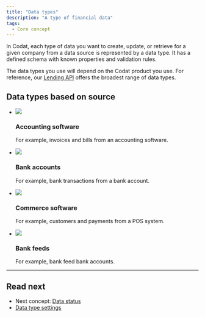 ```yaml
---
title: "Data types"
description: "A type of financial data"
tags:
  - Core concept
---
```


In Codat, each type of data you want to create, update, or retrieve for a given company from a data source is represented by a data type. It has a defined schema with known properties and validation rules.

The data types you use will depend on the Codat product you use. For reference, our [Lending API](/lending/data-types) offers the broadest range of data types.

## Data types based on source

<ul className="card-container">
  <li className="card">
    <div className="header">
      <img
        src="/img/wp-icons/Calculator.png"
        className="mini-icon"
      />
      <h3>Accounting software</h3>
    </div>
    <p>
      For example, invoices and bills from an accounting software.
    </p>
  </li>
  <li className="card">
    <div className="header">
      <img
        src="/img/wp-icons/Bank.png"
        className="mini-icon"
      />
      <h3>Bank accounts</h3>
    </div>
    <p>
      For example, bank transactions from a bank account.
    </p> 
  </li>
  <li className="card">
    <div className="header">
      <img
        src="/img/wp-icons/Storefront.png"
        className="mini-icon"
      />
      <h3>Commerce software</h3>
    </div>
    <p>
      For example, customers and payments from a POS system.
    </p>
  </li>
  <li className="card">
    <div className="header">
      <img
        src="/img/wp-icons/Frame-3805.png"
        className="mini-icon"
      />
      <h3>Bank feeds</h3>
    </div>
    <p>
      For example, bank feed bank accounts.
    </p>  
  </li>
</ul>


---

## Read next

- Next concept: [Data status](/core-concepts/status)
- [Data type settings](/core-concepts/data-type-settings)
